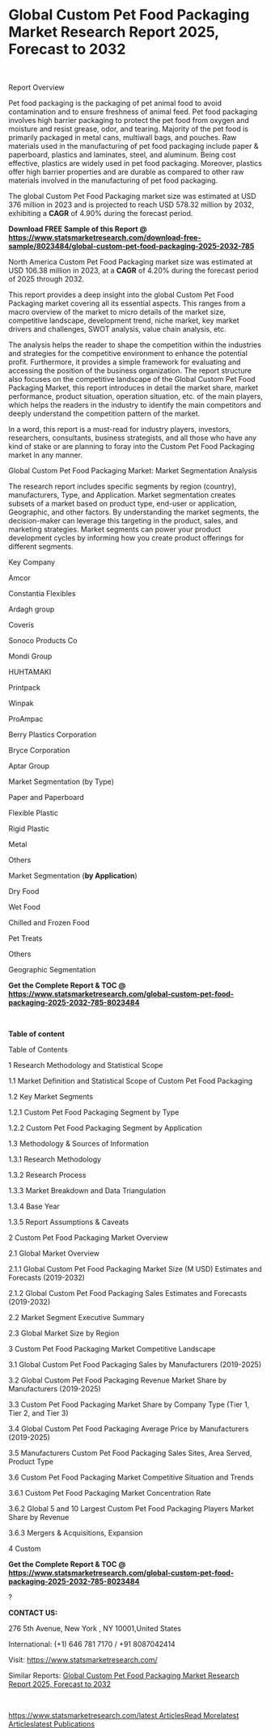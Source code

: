 <h1>Global Custom Pet Food Packaging Market Research Report 2025, Forecast to 2032</h1><br/><p>Report Overview</p>
 
 
 
 <p>Pet food packaging is the packaging of pet animal food to avoid contamination and to ensure freshness of animal feed. Pet food packaging involves high barrier packaging to protect the pet food from oxygen and moisture and resist grease, odor, and tearing. Majority of the pet food is primarily packaged in metal cans, multiwall bags, and pouches. Raw materials used in the manufacturing of pet food packaging include paper & paperboard, plastics and laminates, steel, and aluminum. Being cost effective, plastics are widely used in pet food packaging. Moreover, plastics offer high barrier properties and are durable as compared to other raw materials involved in the manufacturing of pet food packaging.</p>
 
 
 
 <p>The global Custom Pet Food Packaging market size was estimated at USD 376 million in 2023 and is projected to reach USD 578.32 million by 2032, exhibiting a <strong>CAGR</strong> of 4.90% during the forecast period.</p>
 
 
 
 <p><strong>Download FREE Sample of this Report @ <a href="https://www.statsmarketresearch.com/download-free-sample/8023484/global-custom-pet-food-packaging-2025-2032-785">https://www.statsmarketresearch.com/download-free-sample/8023484/global-custom-pet-food-packaging-2025-2032-785</a></strong></p>
 
 
 
 <p>North America Custom Pet Food Packaging market size was estimated at USD 106.38 million in 2023, at a <strong>CAGR</strong> of 4.20% during the forecast period of 2025 through 2032.</p>
 
 
 
 <p>This report provides a deep insight into the global Custom Pet Food Packaging market covering all its essential aspects. This ranges from a macro overview of the market to micro details of the market size, competitive landscape, development trend, niche market, key market drivers and challenges, SWOT analysis, value chain analysis, etc.</p>
 
 
 
 <p>The analysis helps the reader to shape the competition within the industries and strategies for the competitive environment to enhance the potential profit. Furthermore, it provides a simple framework for evaluating and accessing the position of the business organization. The report structure also focuses on the competitive landscape of the Global Custom Pet Food Packaging Market, this report introduces in detail the market share, market performance, product situation, operation situation, etc. of the main players, which helps the readers in the industry to identify the main competitors and deeply understand the competition pattern of the market.</p>
 
 
 
 <p>In a word, this report is a must-read for industry players, investors, researchers, consultants, business strategists, and all those who have any kind of stake or are planning to foray into the Custom Pet Food Packaging market in any manner.</p>
 
 
 
 <p>Global Custom Pet Food Packaging Market: Market Segmentation Analysis</p>
 
 
 
 <p>The research report includes specific segments by region (country), manufacturers, Type, and Application. Market segmentation creates subsets of a market based on product type, end-user or application, Geographic, and other factors. By understanding the market segments, the decision-maker can leverage this targeting in the product, sales, and marketing strategies. Market segments can power your product development cycles by informing how you create product offerings for different segments.</p>
 
 
 
 <p>Key Company</p>
 
 
 
 <p>Amcor</p>
 
 
 
 <p>Constantia Flexibles</p>
 
 
 
 <p>Ardagh group</p>
 
 
 
 <p>Coveris</p>
 
 
 
 <p>Sonoco Products Co</p>
 
 
 
 <p>Mondi Group</p>
 
 
 
 <p>HUHTAMAKI</p>
 
 
 
 <p>Printpack</p>
 
 
 
 <p>Winpak</p>
 
 
 
 <p>ProAmpac</p>
 
 
 
 <p>Berry Plastics Corporation</p>
 
 
 
 <p>Bryce Corporation</p>
 
 
 
 <p>Aptar Group</p>
 
 
 
 <p>Market Segmentation (by Type)</p>
 
 
 
 <p>Paper and Paperboard</p>
 
 
 
 <p>Flexible Plastic</p>
 
 
 
 <p>Rigid Plastic</p>
 
 
 
 <p>Metal</p>
 
 
 
 <p>Others</p>
 
 
 
 <p>Market Segmentation (<strong>by Application</strong>)</p>
 
 
 
 <p>Dry Food</p>
 
 
 
 <p>Wet Food</p>
 
 
 
 <p>Chilled and Frozen Food</p>
 
 
 
 <p>Pet Treats</p>
 
 
 
 <p>Others</p>
 
 
 
 <p>Geographic Segmentation</p>
 
 
 
 <div><b>Get the Complete Report & TOC @ <a href="https://www.statsmarketresearch.com/global-custom-pet-food-packaging-2025-2032-785-8023484">https://www.statsmarketresearch.com/global-custom-pet-food-packaging-2025-2032-785-8023484</a></b></div>
 
 
 
 <p><br />
 
 <b>Table of content</b></p>
 
 
 
 <p>Table of Contents<br />
 
 1 Research Methodology and Statistical Scope<br />
 
 1.1 Market Definition and Statistical Scope of Custom Pet Food Packaging<br />
 
 1.2 Key Market Segments<br />
 
 1.2.1 Custom Pet Food Packaging Segment by Type<br />
 
 1.2.2 Custom Pet Food Packaging Segment by Application<br />
 
 1.3 Methodology & Sources of Information<br />
 
 1.3.1 Research Methodology<br />
 
 1.3.2 Research Process<br />
 
 1.3.3 Market Breakdown and Data Triangulation<br />
 
 1.3.4 Base Year<br />
 
 1.3.5 Report Assumptions & Caveats<br />
 
 2 Custom Pet Food Packaging Market Overview<br />
 
 2.1 Global Market Overview<br />
 
 2.1.1 Global Custom Pet Food Packaging Market Size (M USD) Estimates and Forecasts (2019-2032)<br />
 
 2.1.2 Global Custom Pet Food Packaging Sales Estimates and Forecasts (2019-2032)<br />
 
 2.2 Market Segment Executive Summary<br />
 
 2.3 Global Market Size by Region<br />
 
 3 Custom Pet Food Packaging Market Competitive Landscape<br />
 
 3.1 Global Custom Pet Food Packaging Sales by Manufacturers (2019-2025)<br />
 
 3.2 Global Custom Pet Food Packaging Revenue Market Share by Manufacturers (2019-2025)<br />
 
 3.3 Custom Pet Food Packaging Market Share by Company Type (Tier 1, Tier 2, and Tier 3)<br />
 
 3.4 Global Custom Pet Food Packaging Average Price by Manufacturers (2019-2025)<br />
 
 3.5 Manufacturers Custom Pet Food Packaging Sales Sites, Area Served, Product Type<br />
 
 3.6 Custom Pet Food Packaging Market Competitive Situation and Trends<br />
 
 3.6.1 Custom Pet Food Packaging Market Concentration Rate<br />
 
 3.6.2 Global 5 and 10 Largest Custom Pet Food Packaging Players Market Share by Revenue<br />
 
 3.6.3 Mergers & Acquisitions, Expansion<br />
 
 4 Custom</p>
 
 
 
 <div><b>Get the Complete Report & TOC @ <a href="https://www.statsmarketresearch.com/global-custom-pet-food-packaging-2025-2032-785-8023484">https://www.statsmarketresearch.com/global-custom-pet-food-packaging-2025-2032-785-8023484</a></b></div>
 
 
 
 <p>? </p>
 
 
 
 <p><b>CONTACT US:</b><br />
 
 276 5th Avenue, New York , NY 10001,United States<br />
 
 International: (+1) 646 781 7170 / +91 8087042414<br />
 
 Visit: <a href="https://www.statsmarketresearch.com/">https://www.statsmarketresearch.com/</a><br />
 
 Similar Reports: <a href="https://www.statsmarketresearch.com/global-custom-pet-food-packaging-2025-2032-785-8023484">Global Custom Pet Food Packaging Market Research Report 2025, Forecast to 2032</a><br />
 
 <br />
 
 <a href="https://gyeongbokgung.com">https://www.statsmarketresearch.com/</a><a href="https://hallyeomaritime.com">latest Articles</a><a href="https://jingwansa.com">Read More</a><a href="https://nguoiviet.jp/">latest Articles</a><a href="https://www.intelmarketresearch.com/">latest Publications</a></p>